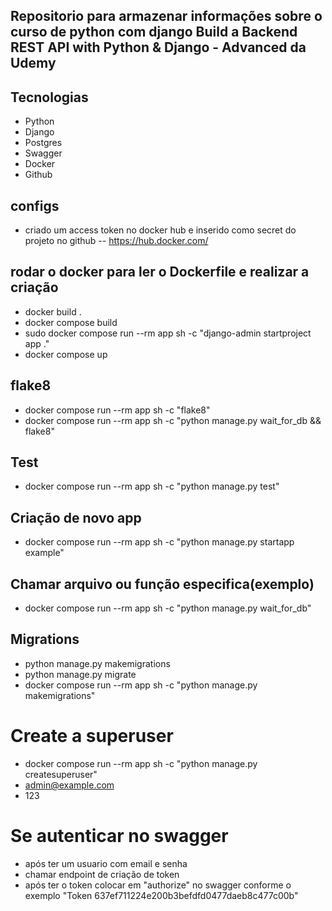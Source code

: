## Repositorio para armazenar informações sobre o curso de python com django Build a Backend REST API with Python & Django - Advanced da Udemy

## Tecnologias
- Python
- Django
- Postgres
- Swagger
- Docker
- Github

## configs
- criado um access token no docker hub e inserido como secret do projeto no github
-- https://hub.docker.com/

## rodar o docker para ler o Dockerfile e realizar a criação
- docker build .
- docker compose build
- sudo docker compose run --rm app sh -c  "django-admin startproject app ."
- docker compose up
## flake8
- docker compose run --rm app sh -c "flake8"
- docker compose run --rm app sh -c "python manage.py wait_for_db && flake8"
## Test
- docker compose run --rm app sh -c "python manage.py test"

## Criação de novo app
- docker compose run --rm app sh -c "python manage.py startapp example"

## Chamar arquivo ou função especifica(exemplo)
- docker compose run --rm app sh -c "python manage.py wait_for_db"

## Migrations
- python manage.py makemigrations
- python manage.py migrate
- docker compose run --rm app sh -c "python manage.py makemigrations"

# Create a superuser
- docker compose run --rm app sh -c "python manage.py createsuperuser"
- admin@example.com
- 123

# Se autenticar no swagger
- após ter um usuario com email e senha
- chamar endpoint de criação de token
- após ter o token colocar em "authorize" no swagger conforme o exemplo "Token 637ef711224e200b3befdfd0477daeb8c477c00b"